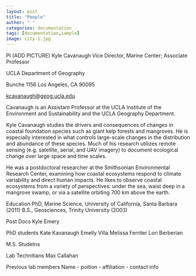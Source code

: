 ```yaml
---
layout: post
title: "People"
author: " "
categories: documentation
tags: [documentation,sample]
image: city-1.jpg
---
```


PI
(ADD PICTURE)
Kyle Cavanaugh
Vice Director, Marine Center; Associate Professor

UCLA Department of Geography

Bunche 1156
Los Angeles, CA 90095

kcavanaugh@geog.ucla.edu

Cavanaugh is an Assistant Professor at the UCLA Institute of the Environment and Sustainability and the UCLA Geography Department.

Kyle Cavanaugh studies the drivers and consequences of changes in coastal foundation species such as giant kelp forests and mangroves. He is especially interested in what controls large-scale changes in the distribution and abundance of these species. Much of his research utilizes remote sensing (e.g. satellite, aerial, and UAV imagery) to document ecological change over large space and time scales.

He was a postdoctoral researcher at the Smithsonian Environmental Research Center, examining how coastal ecosystems respond to climate variability and direct human impacts. He likes to observe coastal ecosystems from a variety of perspectives: under the sea, waist deep in a mangrove swamp, or via a satellite orbiting 700 km above the earth.

Education
PhD, Marine Science, University of California, Santa Barbara (2011)
B.S., Geosciences, Trinity University (2003)


Post Docs
Kyle Emery


PhD students
Kate Kavanaugh 
Emelly Villa 
Melissa Ferriter 
Lori Berberian

M.S. Studetns

Lab Technitians 
Max Callahan

Previous lab members 
Name - poition - affiliation - contact info 